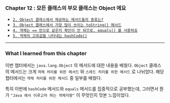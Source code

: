 
### Chapter 12 : 모든 클래스의 부모 클래스는 Object 에요

- [`2. Object 클래스에서 제공하는 메서드들의 종류는?`](./section_01_04.md#2-object-클래스에서-제공하는-메서드들의-종류는)
- [`3. Object 클래스에서 가장 많이 쓰이는 toString() 메서드`](./section_01_04.md#3-object-클래스에서-가장-많이-쓰이는-tostring-메서드)
- [`4. 객체는 == 만으로 같은지 확인이 안 되므로, equals() 를 사용하죠`](./section_01_04.md#4-객체는--만으로-같은지-확인이-안-되므로-equals-를-사용하죠)
- [`5. 객체의 고유값을 나타내는 hashCode()`](./section_05.md#5-객체의-고유값을-나타내는-hashcode)


---

### What I learned from this chapter

이번 챕터에서는 `java.lang.Object` 의 메서드에 대한 내용을 배웠다. `Object` 클래스의 메서드는 크게 `객체 처리를 위한 메서드` 와 `스레드 처리를 위한 메서드` 로 나뉘었다. 해당 챕터에서는 `객체 처리를 위한 메서드` 중 일부를 배웠다.

특히 이번에 `hashCode` 메서드와 `equals` 메서드를 집중적으로 공부했는데, 그러면서 뭔가 `"Java 에서 이루고자 하는 객체지향"` 이 무엇인지 맛본 느낌이었다.
